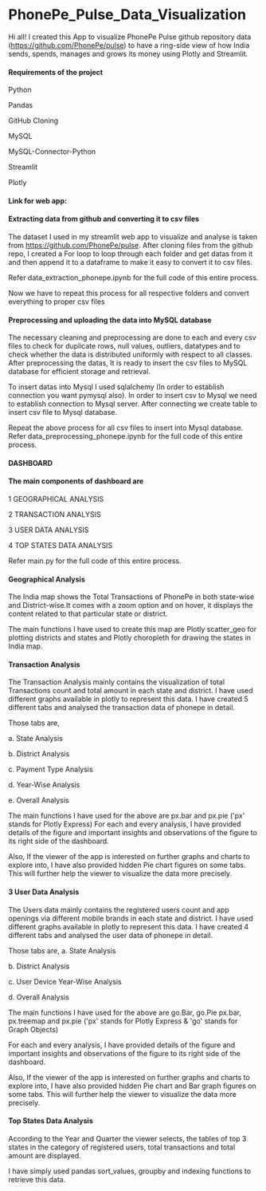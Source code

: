 # PhonePe_Pulse_Data_Visualization
Hi all! I created this App to visualize PhonePe Pulse github repository data (https://github.com/PhonePe/pulse) to have a ring-side view of how India sends, spends, manages and grows its money using Plotly and Streamlit.

#### Requirements of the project
Python

Pandas

GitHub Cloning

MySQL

MySQL-Connector-Python

Streamlit

Plotly


#### Link for web app: 

#### Extracting data from github and converting it to csv files
The dataset I used in my streamlit web app to visualize and analyse is taken from https://github.com/PhonePe/pulse.
After cloning files from the github repo, I created a For loop to loop through each folder and get datas from it and then append it to a dataframe to make it easy to convert it to csv files.

Refer data_extraction_phonepe.ipynb for the full code of this entire process.

Now we have to repeat this process for all respective folders and convert everything to proper csv files

#### Preprocessing and uploading the data into MySQL database
The necessary cleaning and preprocessing are done to each and every csv files to check for duplicate rows, null values, outliers, datatypes and to check whether the data is distributed uniformly with respect to all classes.
After preprocessing the datas, It is ready to insert the csv files to MySQL database for efficient storage and retrieval.

To insert datas into Mysql I used sqlalchemy (In order to establish connection you want pymysql also). In order to insert csv to Mysql we need to establish connection to Mysql server. After connecting we create table to insert csv file to Mysql database. 

Repeat the above process for all csv files to insert into Mysql database. Refer data_preprocessing_phonepe.ipynb for the full code of this entire process.

#### DASHBOARD
#### The main components of dashboard are
1 GEOGRAPHICAL ANALYSIS

2 TRANSACTION ANALYSIS

3 USER DATA ANALYSIS

4 TOP STATES DATA ANALYSIS


Refer main.py for the full code of this entire process.

#### Geographical Analysis
The India map shows the Total Transactions of PhonePe in both state-wise and District-wise.It comes with a zoom option and on hover, it displays the content related to that particular state or district. 

The main functions I have used to create this map are Plotly scatter_geo for plotting districts and states and Plotly choropleth for drawing the states in India map.

#### Transaction Analysis
The Transaction Analysis mainly contains the visualization of total Transactions count and total amount in each state and district. I have used different graphs available in plotly to represent this data. I have created 5 different tabs and analysed the transaction data of phonepe in detail.

Those tabs are,

a. State Analysis

b. District Analysis

c. Payment Type Analysis

d. Year-Wise Analysis

e. Overall Analysis


The main functions I have used for the above are px.bar and px.pie ('px' stands for Plotly Express)
For each and every analysis, I have provided details of the figure and important insights and observations of the figure to its right side of the dashboard.

Also, If the viewer of the app is interested on further graphs and charts to explore into, I have also provided hidden Pie chart figures on some tabs. This will further help the viewer to visualize the data more precisely.

#### 3 User Data Analysis
The Users data mainly contains the registered users count and app openings via different mobile brands in each state and district. I have used different graphs available in plotly to represent this data. I have created 4 different tabs and analysed the user data of phonepe in detail.

Those tabs are,
a. State Analysis

b. District Analysis

c. User Device Year-Wise Analysis

d. Overall Analysis


The main functions I have used for the above are go.Bar, go.Pie px.bar, px.treemap and px.pie ('px' stands for Plotly Express & 'go' stands for Graph Objects)

For each and every analysis, I have provided details of the figure and important insights and observations of the figure to its right side of the dashboard.

Also, If the viewer of the app is interested on further graphs and charts to explore into, I have also provided hidden Pie chart and Bar graph figures on some tabs. This will further help the viewer to visualize the data more precisely.

#### Top States Data Analysis
According to the Year and Quarter the viewer selects, the tables of top 3 states in the category of registered users, total transactions and total amount are displayed.

I have simply used pandas sort_values, groupby and indexing functions to retrieve this data.
